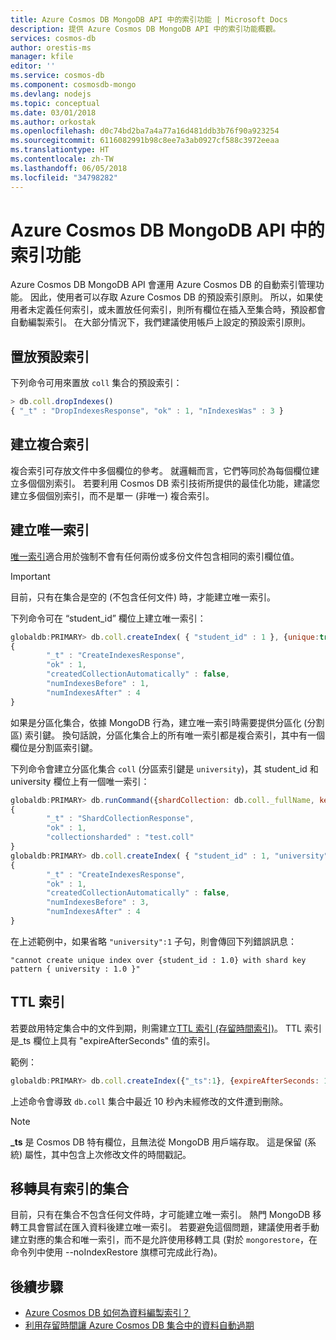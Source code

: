 ```yaml
---
title: Azure Cosmos DB MongoDB API 中的索引功能 | Microsoft Docs
description: 提供 Azure Cosmos DB MongoDB API 中的索引功能概觀。
services: cosmos-db
author: orestis-ms
manager: kfile
editor: ''
ms.service: cosmos-db
ms.component: cosmosdb-mongo
ms.devlang: nodejs
ms.topic: conceptual
ms.date: 03/01/2018
ms.author: orkostak
ms.openlocfilehash: d0c74bd2ba7a4a77a16d481ddb3b76f90a923254
ms.sourcegitcommit: 6116082991b98c8ee7a3ab0927cf588c3972eeaa
ms.translationtype: HT
ms.contentlocale: zh-TW
ms.lasthandoff: 06/05/2018
ms.locfileid: "34798282"
---
```

# <a name="indexing-in-the-azure-cosmos-db-mongodb-api"></a>Azure Cosmos DB MongoDB API 中的索引功能

Azure Cosmos DB MongoDB API 會運用 Azure Cosmos DB 的自動索引管理功能。 因此，使用者可以存取 Azure Cosmos DB 的預設索引原則。 所以，如果使用者未定義任何索引，或未置放任何索引，則所有欄位在插入至集合時，預設都會自動編製索引。 在大部分情況下，我們建議使用帳戶上設定的預設索引原則。

## <a name="dropping-the-default-indexes"></a>置放預設索引

下列命令可用來置放 ```coll``` 集合的預設索引：

```JavaScript
> db.coll.dropIndexes()
{ "_t" : "DropIndexesResponse", "ok" : 1, "nIndexesWas" : 3 }
```

## <a name="creating-compound-indexes"></a>建立複合索引

複合索引可存放文件中多個欄位的參考。 就邏輯而言，它們等同於為每個欄位建立多個個別索引。 若要利用 Cosmos DB 索引技術所提供的最佳化功能，建議您建立多個個別索引，而不是單一 (非唯一) 複合索引。

## <a name="creating-unique-indexes"></a>建立唯一索引

[唯一索引](unique-keys.md)適合用於強制不會有任何兩份或多份文件包含相同的索引欄位值。 
>[!important] 
> 目前，只有在集合是空的 (不包含任何文件) 時，才能建立唯一索引。 

下列命令可在 “student_id” 欄位上建立唯一索引：

```JavaScript
globaldb:PRIMARY> db.coll.createIndex( { "student_id" : 1 }, {unique:true} ) 
{
        "_t" : "CreateIndexesResponse",
        "ok" : 1,
        "createdCollectionAutomatically" : false,
        "numIndexesBefore" : 1,
        "numIndexesAfter" : 4
}
```

如果是分區化集合，依據 MongoDB 行為，建立唯一索引時需要提供分區化 (分割區) 索引鍵。 換句話說，分區化集合上的所有唯一索引都是複合索引，其中有一個欄位是分割區索引鍵。

下列命令會建立分區化集合 ```coll``` (分區索引鍵是 ```university```)，其 student_id 和 university 欄位上有一個唯一索引：

```JavaScript
globaldb:PRIMARY> db.runCommand({shardCollection: db.coll._fullName, key: { university: "hashed"}});
{
        "_t" : "ShardCollectionResponse",
        "ok" : 1,
        "collectionsharded" : "test.coll"
}
globaldb:PRIMARY> db.coll.createIndex( { "student_id" : 1, "university" : 1 }, {unique:true})
{
        "_t" : "CreateIndexesResponse",
        "ok" : 1,
        "createdCollectionAutomatically" : false,
        "numIndexesBefore" : 3,
        "numIndexesAfter" : 4
}
```

在上述範例中，如果省略 ```"university":1``` 子句，則會傳回下列錯誤訊息：

```"cannot create unique index over {student_id : 1.0} with shard key pattern { university : 1.0 }"```

## <a name="ttl-indexes"></a>TTL 索引

若要啟用特定集合中的文件到期，則需建立[TTL 索引 (存留時間索引)](../cosmos-db/time-to-live.md)。 TTL 索引是_ts 欄位上具有 "expireAfterSeconds" 值的索引。
 
範例：
```JavaScript
globaldb:PRIMARY> db.coll.createIndex({"_ts":1}, {expireAfterSeconds: 10})
```

上述命令會導致 ```db.coll``` 集合中最近 10 秒內未經修改的文件遭到刪除。 
 
> [!NOTE]
> **_ts** 是 Cosmos DB 特有欄位，且無法從 MongoDB 用戶端存取。 這是保留 (系統) 屬性，其中包含上次修改文件的時間戳記。
>

## <a name="migrating-collections-with-indexes"></a>移轉具有索引的集合

目前，只有在集合不包含任何文件時，才可能建立唯一索引。 熱門 MongoDB 移轉工具會嘗試在匯入資料後建立唯一索引。 若要避免這個問題，建議使用者手動建立對應的集合和唯一索引，而不是允許使用移轉工具 (對於 ```mongorestore```，在命令列中使用 --noIndexRestore 旗標可完成此行為)。

## <a name="next-steps"></a>後續步驟
* [Azure Cosmos DB 如何為資料編製索引？](../cosmos-db/indexing-policies.md)
* [利用存留時間讓 Azure Cosmos DB 集合中的資料自動過期](../cosmos-db/time-to-live.md)
